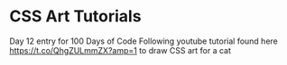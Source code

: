 # CSS Art Tutorials
Day 12 entry for 100 Days of Code
Following youtube tutorial found here https://t.co/QhgZULmmZX?amp=1 to draw CSS art for a cat 

